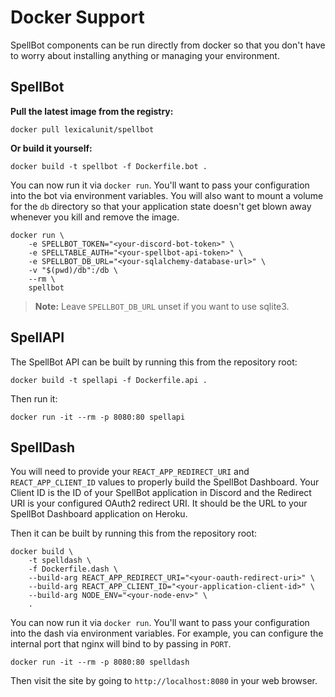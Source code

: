 # Docker Support

SpellBot components can be run directly from docker so that you don't have
to worry about installing anything or managing your environment.

## SpellBot

**Pull the latest image from the registry:**

```shell
docker pull lexicalunit/spellbot
```

**Or build it yourself:**

```shell
docker build -t spellbot -f Dockerfile.bot .
```

You can now run it via `docker run`. You'll want to pass your
configuration into the bot via environment variables. You will also want
to mount a volume for the `db` directory so that your application state
doesn't get blown away whenever you kill and remove the image.

```shell
docker run \
    -e SPELLBOT_TOKEN="<your-discord-bot-token>" \
    -e SPELLTABLE_AUTH="<your-spellbot-api-token>" \
    -e SPELLBOT_DB_URL="<your-sqlalchemy-database-url>" \
    -v "$(pwd)/db":/db \
    --rm \
    spellbot
```

> **Note:** Leave `SPELLBOT_DB_URL` unset if you want to use sqlite3.

## SpellAPI

The SpellBot API can be built by running this from the repository root:

```shell
docker build -t spellapi -f Dockerfile.api .
```

Then run it:

```shell
docker run -it --rm -p 8080:80 spellapi
```

## SpellDash

You will need to provide your `REACT_APP_REDIRECT_URI` and
`REACT_APP_CLIENT_ID` values to properly build the SpellBot Dashboard.
Your Client ID is the ID of your SpellBot application in Discord and the
Redirect URI is your configured OAuth2 redirect URI. It should be the
URL to your SpellBot Dashboard application on Heroku.

Then it can be built by running this from the repository root:

```shell
docker build \
    -t spelldash \
    -f Dockerfile.dash \
    --build-arg REACT_APP_REDIRECT_URI="<your-oauth-redirect-uri>" \
    --build-arg REACT_APP_CLIENT_ID="<your-application-client-id>" \
    --build-arg NODE_ENV="<your-node-env>" \
    .
```

You can now run it via `docker run`. You'll want to pass your
configuration into the dash via environment variables. For example, you can
configure the internal port that nginx will bind to by passing in `PORT`.

```shell
docker run -it --rm -p 8080:80 spelldash
```

Then visit the site by going to `http://localhost:8080` in your web browser.
